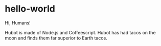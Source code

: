 # hello-world
Hi, Humans! 

Hubot is made of Node.js and Coffeescript.
Hubot has had tacos on the moon and finds them far superior to Earth tacos.
